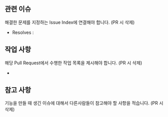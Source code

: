 ## 관련 이슈
해결한 문제를 지정하는 Issue Index에 연결해야 합니다. (PR 시 삭제)

- Resolves : 
 
## 작업 사항
해당 Pull Request에서 수행한 작업 목록을 제시해야 합니다. (PR 시 삭제)

- 

## 참고 사항
기능을 만들 때 생긴 이슈에 대해서 다른사람들이 참고해야 할 사항을 적습니다. (PR 시 삭제)
